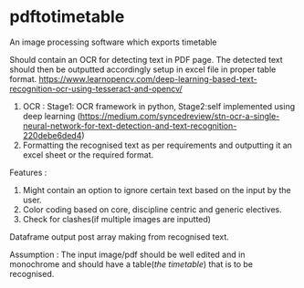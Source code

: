 # pdftotimetable
An image processing software which exports timetable

Should contain an OCR for detecting text in PDF page. The detected text should then be outputted accordingly setup in excel file in proper table format. https://www.learnopencv.com/deep-learning-based-text-recognition-ocr-using-tesseract-and-opencv/

1. OCR : Stage1: OCR framework in python, Stage2:self implemented using deep learning (https://medium.com/syncedreview/stn-ocr-a-single-neural-network-for-text-detection-and-text-recognition-220debe6ded4)
2. Formatting the recognised text as per requirements and outputting it an excel sheet or the required format.

Features :
1. Might contain an option to ignore certain text based on the input by the user. 
2. Color coding based on core, discipline centric and generic electives.
3. Check for clashes(if multiple images are inputted)

Dataframe output post array making from recognised text. 

Assumption : The input image/pdf should be well edited and in monochrome and should have a table(_the timetable_) that is to be recognised.

